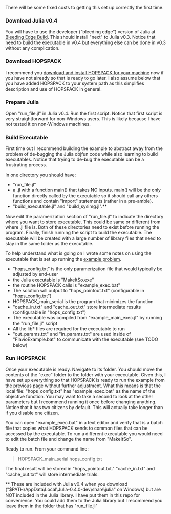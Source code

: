 

There will be some fixed costs to getting this set up correctly the first time.

### Download Julia v0.4

You will have to use the developer ("bleeding edge") version of Julia at <a href="http://julialang.org/downloads/#Nightly.builds">Bleeding Edge Build</a>. This should install "next" to Julia v0.3. Notice that need to build the executable in v0.4 but everything else can be done in v0.3 without any complication.

### Download HOPSPACK

I recommend you <a href="http://www.sandia.gov/hopspack/index.shtml">download and install HOPSPACK for your machine</a> now if you have not already so that is ready to go later. I also assume below that you have added HOPSPACK to your system path as this simplifies description and use of HOPSPACK in general.

### Prepare Julia

Open "run_file.jl" in Julia v0.4. Run the first script. Notice that first script is very straightforward for non-Windows users. This is likely because I have not tested it on non-Windows machines. 

### Build Executable

First time out I recommend building the example to abstract away from the problem of de-bugging the Julia objfun code while also learning to build executables. Notice that trying to de-bug the executable can be a frustrating process.

In one directory you should have:
 * "run_file.jl"
 * a .jl with a function main() that takes NO inputs. main() will be the only function directly called by the executable so it should call any others functions and contain "import" statements (rather in a pre-amble).
 * "build_executable.jl" and "build_sysimg.jl".** 


Now edit the paramerization section of "run_file.jl" to indicate the directory where you want to store executable. This could be same or different from where .jl file is. Both of these directories need to exist before running the program. Finally, finish running the script to build the executable. The executable will be created with a large number of library files that need to stay in the same folder as the executable.

To help understand what is going on I wrote some notes on using the executable that is set up running the <a href="#example">example problem</a>.

- "hops_config.txt" is the only paramerization file that would typically be adjusted by end-user
- the Julia executable is "MakeItSo.exe"
- the routine HOPSPACK calls is "example_exec.bat"
- The solution will output to "hops_pointout.txt" (configurable in "hops_config.txt")
- HOPSPACK_main_serial is the program that minimizes the function
- "cache_in.txt" and "cache_out.txt" store intermediate results (configurable in "hops_config.txt")
- The executable was compiled from "example_main_exec.jl" by running the "run_file.jl" script
- All the lib* files are required for the executable to run
- "out_params.txt" and "in_params.txt" are used inside of "FlavioExample.bat" to communicate with the executable (see TODO below)

### Run HOPSPACK

Once your executable is ready. Navigate to its folder. You should move the contents of the "exec" folder to the folder with your executable. Given this, I have set up everything so that HOPSPACK is ready to run the example from the previous page without further adjustment. What this means is that the local file: "hops_config.txt" has "example_exec.bat" as the name of the objective function. You may want to take a second to look at the other parameters but I recommend running it once before changing anything. Notice that it has two citizens by default. This will actually take longer than if you disable one citizen.

You can open "example_exec.bat" in a text editor and verify that is a batch file that copies what HOPSPACK sends to common files that can be accessed by the executable. To run a different executable you would need to edit the batch file and change the name from "MakeItSo". 

Ready to run. From your command line:

> HOPSPACK_main_serial hops_config.txt

The final result will be stored in "hops_pointout.txt." "cache_in.txt" and "cache_out.txt" will store intermediate trials. 




** These are included with Julia v0.4 when you download ("$PATH\AppData\Local\Julia-0.4.0-dev\share\julia" on Windows) but are NOT included in the Julia library. I have put them in this repo for convenience. You could add them to the Julia library but I recommend you leave them in the folder that has "run_file.jl"